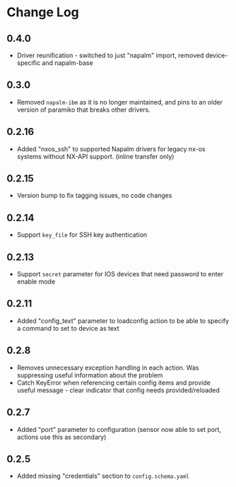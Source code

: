 # Change Log

## 0.4.0

- Driver reunification - switched to just "napalm" import, removed device-specific and napalm-base

## 0.3.0

- Removed `napalm-ibm` as it is no longer maintained, and pins to an older version of paramiko that breaks other drivers.

## 0.2.16

- Added "nxos_ssh" to supported Napalm drivers for legacy nx-os systems without NX-API support. (inline transfer only)

## 0.2.15

- Version bump to fix tagging issues, no code changes

## 0.2.14

- Support `key_file` for SSH key authentication

## 0.2.13

- Support `secret` parameter for IOS devices that need password to enter enable mode

## 0.2.11

- Added "config_text" parameter to loadconfig action to be able to specify a command to set to device as text

## 0.2.8

- Removes unnecessary exception handling in each action. Was suppressing useful information about the problem
- Catch KeyError when referencing certain config items and provide useful message - clear indicator that config needs provided/reloaded

## 0.2.7

- Added "port" parameter to configuration (sensor now able to set port, actions use this as secondary)

## 0.2.5

- Added missing "credentials" section to `config.schema.yaml`
